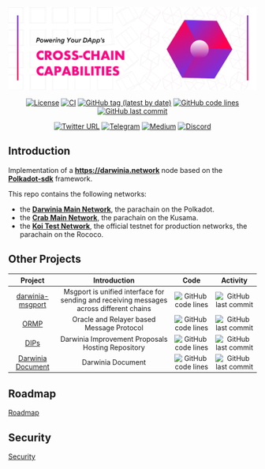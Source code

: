<div align="center">

![mission](./.maintain/mission.png)

[![License](https://img.shields.io/badge/License-GPLv3-blue.svg)](https://www.gnu.org/licenses/gpl-3.0)
[![CI](https://github.com/darwinia-network/darwinia/actions/workflows/checks.yml/badge.svg)](https://github.com/darwinia-network/darwinia/actions/workflows/checks.yml/badge.svg)
[![GitHub tag (latest by date)](https://img.shields.io/github/v/tag/darwinia-network/darwinia)](https://github.com/darwinia-network/darwinia/tags)
[![GitHub code lines](https://tokei.rs/b1/github/darwinia-network/darwinia)](https://github.com/darwinia-network/darwinia)
[![GitHub last commit](https://img.shields.io/github/last-commit/darwinia-network/darwinia?color=red&style=plastic)](https://github.com/darwinia-network/darwinia)

[![Twitter URL](https://img.shields.io/twitter/follow/DarwiniaNetwork?style=social)](https://twitter.com/DarwiniaNetwork)
[![Telegram](https://img.shields.io/endpoint?color=neon&style=flat-square&url=https%3A%2F%2Ftg.sumanjay.workers.dev%2FDarwiniaNetwork)](https://t.me/DarwiniaOfficial)
[![Medium](https://badgen.net/badge/icon/medium?icon=medium&label)](https://darwinianetwork.medium.com)
[![Discord](https://img.shields.io/badge/Discord-gray?logo=discord)](https://discord.gg/3Z2yDVVr)

</div>

## Introduction

Implementation of a **https://darwinia.network** node based on the **[Polkadot-sdk](https://github.com/paritytech/polkadot-sdk)** framework.

This repo contains the following networks:

* the **[Darwinia Main Network](https://docs.darwinia.network/evm/chains/darwinia/)**, the parachain on the Polkadot.
* the **[Crab Main Network](https://docs.darwinia.network/evm/chains/crab/)**, the parachain on the Kusama.
* the **[Koi Test Network](https://docs.darwinia.network/evm/chains/koi/)**, the official testnet for production networks, the parachain on the Rococo.

## Other Projects

| Project | Introduction | Code | Activity |
| :-----: | :----------: | :--: | :------: |
| [darwinia-msgport](https://github.com/darwinia-network/darwinia-msgport) | Msgport is unified interface for sending and receiving messages across different chains | ![GitHub code lines](https://tokei.rs/b1/github/darwinia-network/darwinia-msgport) | ![GitHub last commit](https://img.shields.io/github/last-commit/darwinia-network/darwinia-msgport) |
| [ORMP](https://github.com/darwinia-network/ORMP) | Oracle and Relayer based Message Protocol | ![GitHub code lines](https://tokei.rs/b1/github/darwinia-network/ORMP) | ![GitHub last commit](https://img.shields.io/github/last-commit/darwinia-network/ORMP) |
| [DIPs](https://github.com/darwinia-network/DIPs) | Darwinia Improvement Proposals Hosting Repository | ![GitHub code lines](https://tokei.rs/b1/github/darwinia-network/DIPs) | ![GitHub last commit](https://img.shields.io/github/last-commit/darwinia-network/DIPs) |
| [Darwinia Document](https://github.com/darwinia-network/document) | Darwinia Document | ![GitHub code lines](https://tokei.rs/b1/github/darwinia-network/document) | ![GitHub last commit](https://img.shields.io/github/last-commit/darwinia-network/document) |

## Roadmap
[Roadmap](https://itering.notion.site/9617e154ec884b07a7cee9a056374e42?v=0c3e4d9f257646c486a32a0425ee3a93)

## Security
[Security](./SECURITY.md)
